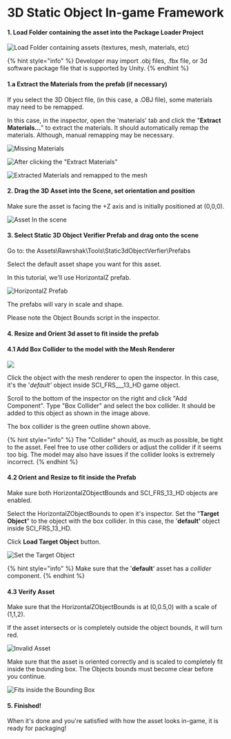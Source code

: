 # 3D Static Object In-game Framework

#### 1. Load Folder containing the asset into the Package Loader Project

![Load Folder containing assets (textures, mesh, materials, etc)](<../../../.gitbook/assets/image (29) (2).png>)

{% hint style="info" %}
Developer may import .obj files, .fbx file, or 3d software package file that is supported by Unity.
{% endhint %}

#### 1.a Extract the Materials from the prefab (if necessary)

If you select the 3D Object file, (in this case, a .OBJ file), some materials may need to be remapped.&#x20;

In this case, in the inspector, open the 'materials' tab and click the "**Extract Materials...**" to extract the materials. It should automatically remap the materials. Although, manual remapping may be necessary.

![Missing Materials](<../../../.gitbook/assets/image (6) (1).png>)

![After clicking the "Extract Materials"](<../../../.gitbook/assets/image (5) (1).png>)

![Extracted Materials and remapped to the mesh](<../../../.gitbook/assets/image (23) (1) (1).png>)

#### 2. Drag the 3D Asset into the Scene, set orientation and position

Make sure the asset is facing the +Z axis and is initially positioned at (0,0,0).

![Asset In the scene](<../../../.gitbook/assets/image (10) (1).png>)

#### 3. Select Static 3D Object Verifier Prefab and drag onto the scene

Go to: the Assets\Rawrshak\Tools\Static3dObjectVerfier\Prefabs&#x20;

Select the default asset shape you want for this asset.

In this tutorial, we'll use HorizontalZ prefab.

![HorizontalZ Prefab](<../../../.gitbook/assets/image (1) (1).png>)

The prefabs will vary in scale and shape.&#x20;

Please note the Object Bounds script in the inspector.&#x20;

#### 4. Resize and Orient 3d asset to fit inside the prefab

#### 4.1 Add Box Collider to the model with the Mesh Renderer

![](<../../../.gitbook/assets/image (31) (2).png>)

Click the object with the mesh renderer to open the inspector. In this case, it's the '_default'_ object inside SCI\_FRS_\__13\_HD game object.&#x20;

Scroll to the bottom of the inspector on the right and click "Add Component". Type "Box Collider" and select the box collider. It should be added to this object as shown in the image above.

The box collider is the green outline shown above.

{% hint style="info" %}
The "Collider" should, as much as possible, be tight to the asset. Feel free to use other colliders or adjust the collider if it seems too big. The model may also have issues if the collider looks is extremely incorrect.&#x20;
{% endhint %}

#### 4.2 Orient and Resize to fit inside the Prefab

Make sure both HorizontalZObjectBounds and SCI\_FRS\_13\_HD objects are enabled.

Select the HorizontalZObjectBounds to open it's inspector. Set the "**Target Object**" to the object with the box collider. In this case, the '**default'** object inside SCI\_FRS\_13\_HD.

Click **Load Target Object** button.

![Set the Target Object](<../../../.gitbook/assets/image (7) (1).png>)

{% hint style="info" %}
Make sure that the '**default**' asset has a _collider_ component.
{% endhint %}

#### 4.3 Verify Asset

Make sure that the HorizontalZObjectBounds is at (0,0.5,0) with a scale of (1,1,2).

If the asset intersects or is completely outside the object bounds, it will turn red.

![Invalid Asset](<../../../.gitbook/assets/image (30) (2).png>)

Make sure that the asset is oriented correctly and is scaled to completely fit inside the bounding box. The Objects bounds must become clear before you continue.

![Fits inside the Bounding Box](<../../../.gitbook/assets/image (11) (2).png>)

#### 5. Finished!

When it's done and you're satisfied with how the asset looks in-game, it is ready for packaging!
